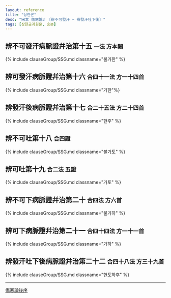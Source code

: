 ```yaml
---
layout: reference
title: "상한론"
desc: "宋本 傷寒論3 〔辨不可發汗 ∽ 辨發汗吐下後〕"
tags: [상한금궤원문, 송본]
---
```


## 辨不可發汗病脈證幷治第十五 <small>一法 方本闕</small>

{% include clauseGroup/SSG.md classname="불가한" %}

## 辨可發汗病脈證幷治第十六 <small>合四十一法 方一十四首</small>

{% include clauseGroup/SSG.md classname="가한"%}

## 辨發汗後病脈證幷治第十七 <small>合二十五法 方二十四首</small>

{% include clauseGroup/SSG.md classname="한후" %}

## 辨不可吐第十八 <small>合四證</small>

{% include clauseGroup/SSG.md classname="불가토" %}

## 辨可吐第十九 <small>合二法 五證</small>

{% include clauseGroup/SSG.md classname="가토" %}

## 辨不可下病脈證幷治第二十 <small>合四法 方六首</small>

{% include clauseGroup/SSG.md classname="불가하" %}

## 辨可下病脈證幷治第二十一 <small>合四十四法 方一十一首</small>

{% include clauseGroup/SSG.md classname="가하" %}

## 辨發汗吐下後病脈證幷治第二十二 <small>合四十八法 方三十九首</small>

{% include clauseGroup/SSG.md classname="한토하후" %}

***

[傷寒論後序]({{site.baseurl}}/reference/Books/Shanghanlun/Foreword/상한론_후서)

